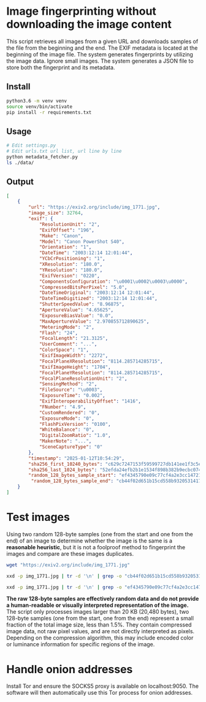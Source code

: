 # Image fingerprinting without downloading the image content

This script retrieves all images from a given URL and downloads samples of the file from the beginning and the end.
The EXIF metadata is located at the beginning of the image file.
The system generates fingerprints by utilizing the image data.
Ignore small images.
The system generates a JSON file to store both the fingerprint and its metadata.

## Install

```sh
python3.6 -m venv venv
source venv/bin/activate
pip install -r requirements.txt
```

## Usage

```sh
# Edit settings.py
# Edit urls.txt url list, url line by line
python metadata_fetcher.py
ls ./data/
```

## Output

```json
[
    {
        "url": "https://exiv2.org/include/img_1771.jpg",
        "image_size": 32764,
        "exif": {
            "ResolutionUnit": "2",
            "ExifOffset": "196",
            "Make": "Canon",
            "Model": "Canon PowerShot S40",
            "Orientation": "1",
            "DateTime": "2003:12:14 12:01:44",
            "YCbCrPositioning": "1",
            "XResolution": "180.0",
            "YResolution": "180.0",
            "ExifVersion": "0220",
            "ComponentsConfiguration": "\u0001\u0002\u0003\u0000",
            "CompressedBitsPerPixel": "5.0",
            "DateTimeOriginal": "2003:12:14 12:01:44",
            "DateTimeDigitized": "2003:12:14 12:01:44",
            "ShutterSpeedValue": "8.96875",
            "ApertureValue": "4.65625",
            "ExposureBiasValue": "0.0",
            "MaxApertureValue": "2.970855712890625",
            "MeteringMode": "2",
            "Flash": "24",
            "FocalLength": "21.3125",
            "UserComment": "...",
            "ColorSpace": "1",
            "ExifImageWidth": "2272",
            "FocalPlaneXResolution": "8114.285714285715",
            "ExifImageHeight": "1704",
            "FocalPlaneYResolution": "8114.285714285715",
            "FocalPlaneResolutionUnit": "2",
            "SensingMethod": "2",
            "FileSource": "\u0003",
            "ExposureTime": "0.002",
            "ExifInteroperabilityOffset": "1416",
            "FNumber": "4.9",
            "CustomRendered": "0",
            "ExposureMode": "0",
            "FlashPixVersion": "0100",
            "WhiteBalance": "0",
            "DigitalZoomRatio": "1.0",
            "MakerNote": "...",
            "SceneCaptureType": "0"
        },
        "timestamp": "2025-01-12T10:54:29",
        "sha256_first_10240_bytes": "c629c7247153f59599727db141ee1f3c5e4a5a3cc90fa88e2e97d3d78c2fc823",
        "sha256_last_1024_bytes": "52efda24efb2b1e1534f898b382b9ecbc0747f96d7da554602bdf295a486e47b",
        "random_128_bytes_sample_start": "ef4345790e09c77cf4a2e3cc14721b0143423972c493ee4d28cb372fa5712079472efdeb8f9463f31e7e95007123e51c87eb4f18501bed9a62ef9276039d389c8c9fa52602861c8f3a7863a800dcb9e2859017511bf4a407a8a2e80b4b7b8182adb8ebfde9ceaca79e41dc11d45572394218019a9f04c258b436c7a1ec6b6c73",
         "random_128_bytes_sample_end": "cb44f02d651b15cd558b9320531417c8c9cd6b67e13138cae2ab1f819d648cd161664256f0ae0eae46a54572855551b2073a3f1fe1cd6ba1b1b1e75516e02d62f860c0b29dcf4142ce49c5757566fa3906eea7239f7a53a5d7070adfcdd0fbd7575480cc323608debb39fef5d5d4843082a46723b114a59643863a5bf9bbfbd7"
    }
]
```

# Test images

Using two random 128-byte samples (one from the start and one from the end) of an image to determine whether the image is the same is a **reasonable heuristic**,
but it is not a foolproof method to fingerprint the images and compare are these images duplicates.

```sh
wget "https://exiv2.org/include/img_1771.jpg"

xxd -p img_1771.jpg | tr -d '\n' | grep -o "cb44f02d651b15cd558b9320531417c8c9cd6b67e13138cae2ab1f819d648cd161664256f0ae0eae46a54572855551b2073a3f1fe1cd6ba1b1b1e75516e02d62f860c0b29dcf4142ce49c5757566fa3906eea7239f7a53a5d7070adfcdd0fbd7575480cc323608debb39fef5d5d4843082a46723b114a59643863a5bf9bbfbd7"

xxd -p img_1771.jpg | tr -d '\n' | grep -o "ef4345790e09c77cf4a2e3cc14721b0143423972c493ee4d28cb372fa5712079472efdeb8f9463f31e7e95007123e51c87eb4f18501bed9a62ef9276039d389c8c9fa52602861c8f3a7863a800dcb9e2859017511bf4a407a8a2e80b4b7b8182adb8ebfde9ceaca79e41dc11d45572394218019a9f04c258b436c7a1ec6b6c73"
```

**The raw 128-byte samples are effectively random data and do not provide a human-readable or visually interpreted representation of the image.**
The script only processes images larger than 20 KB (20,480 bytes), two 128-byte samples (one from the start, one from the end) represent a small fraction of the total image size, less than 1.5%.
They contain compressed image data, not raw pixel values, and are not directly interpreted as pixels.
Depending on the compression algorithm, this may include encoded color or luminance information for specific regions of the image.

# Handle onion addresses

Install Tor and ensure the SOCKS5 proxy is available on localhost:9050.
The software will then automatically use this Tor process for onion addresses.
